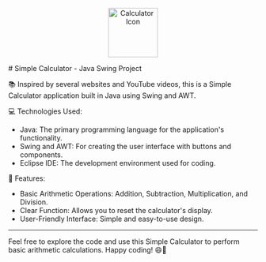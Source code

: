 <p align="center">
  <a href="https://cdn.dribbble.com/users/29736/screenshots/1298208/calc.gif" target="_blank">
    <img src="https://encrypted-tbn0.gstatic.com/images?q=tbn:ANd9GcTmRB-a0p_jU0AtMxNLTdFHSIKA0PyIP9JA_g&usqp=CAU" alt="Calculator Icon" width="100" height="100">
  </a>
</p>
# Simple Calculator - Java Swing Project

📚 Inspired by several websites and YouTube videos, this is a Simple Calculator application built in Java using Swing and AWT. 

💻 Technologies Used:
- Java: The primary programming language for the application's functionality.
- Swing and AWT: For creating the user interface with buttons and components.
- Eclipse IDE: The development environment used for coding.

🚀 Features:
- Basic Arithmetic Operations: Addition, Subtraction, Multiplication, and Division.
- Clear Function: Allows you to reset the calculator's display.
- User-Friendly Interface: Simple and easy-to-use design.

<!--
📷 Screenshots:
![Calculator Screenshot](calculator-screenshot.png)
-->
---

Feel free to explore the code and use this Simple Calculator to perform basic arithmetic calculations. Happy coding! 😄🔢